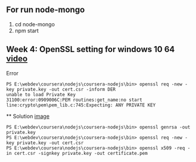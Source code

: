 ## For run node-mongo
1. cd node-mongo
2. npm start

## Week 4: OpenSSL setting for windows 10 64 [video](https://www.youtube.com/watch?v=jSkQ27sTto0)
Error
```
PS E:\webdev\coursera\nodejs\coursera-nodejs\bin> openssl req -new -key private.key -out cert.csr -inform DER
unable to load Private Key
31100:error:0909006C:PEM routines:get_name:no start line:crypto\pem\pem_lib.c:745:Expecting: ANY PRIVATE KEY
```

** Solution [image](public/images/openssl_problem_solve.png)
```
PS E:\webdev\coursera\nodejs\coursera-nodejs\bin> openssl genrsa -out private.key
PS E:\webdev\coursera\nodejs\coursera-nodejs\bin> openssl req -new -key private.key -out cert.csr
PS E:\webdev\coursera\nodejs\coursera-nodejs\bin> openssl x509 -req -in cert.csr -signkey private.key -out certificate.pem
```